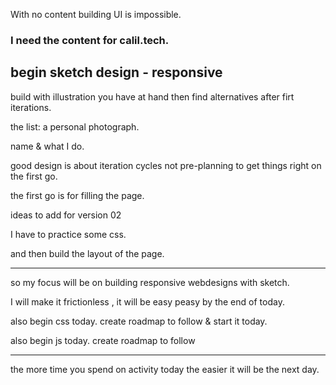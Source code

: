 With no content building UI  is impossible. 



### I need the content for calil.tech.

## begin sketch design - responsive

build with illustration you have at hand then find alternatives after firt iterations.

the list:
a personal photograph.

name & what I do.  

good design is about iteration cycles not pre-planning to get things right on the first go.

the first go is for filling the page.

ideas to add for version 02

I have to practice some css. 

and then build the layout of the page. 

---
so my focus will be on building responsive webdesigns with sketch.

I will make it frictionless , it will be easy peasy by the end of today.

also begin css today.  create roadmap to follow & start it today. 

also begin js today.  create roadmap to follow 

---
the more time you spend on activity today the easier it will be the next day.



